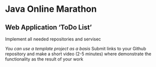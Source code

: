 # Java Online Marathon
## Web Application ‘ToDo List’

Implement all needed repositories and servisec

*You can use a template project as a basis*
Submit links to your Github repository and make a short video (2-5 minutes) where demonstrate the functionality as the result of your work
